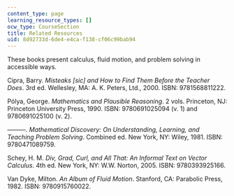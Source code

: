 ```yaml
---
content_type: page
learning_resource_types: []
ocw_type: CourseSection
title: Related Resources
uid: 8d92733d-6de4-e4ca-f138-cf06c99bab94
---
```


These books present calculus, fluid motion, and problem solving in accessible ways.

Cipra, Barry. _Misteaks \[sic\] and How to Find Them Before the Teacher Does_. 3rd ed. Wellesley, MA: A. K. Peters, Ltd., 2000. ISBN: 9781568811222.

Pólya, George. _Mathematics and Plausible Reasoning_. 2 vols. Princeton, NJ: Princeton University Press, 1990. ISBN: 9780691025094 (v. 1) and 9780691025100 (v. 2).

———. _Mathematical Discovery: On Understanding, Learning, and Teaching Problem Solving_. Combined ed. New York, NY: Wiley, 1981. ISBN: 9780471089759.

Schey, H. M. _Div, Grad, Curl, and All That: An Informal Text on Vector Calculus_. 4th ed. New York, NY: W.W. Norton, 2005. ISBN: 9780393925166.

Van Dyke, Milton. _An Album of Fluid Motion_. Stanford, CA: Parabolic Press, 1982. ISBN: 9780915760022.